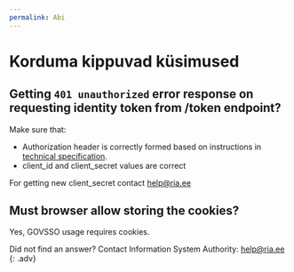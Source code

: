 ```yaml
---
permalink: Abi
---
```


# Korduma kippuvad küsimused

## Getting `401 unauthorized` error response on requesting identity token from /token endpoint?

Make sure that:
- Authorization header is correctly formed based on instructions in [technical specification](/TechnicalSpecification#62-identity-token-request).
- client_id and client_secret values are correct

For getting new client_secret contact help@ria.ee

## Must browser allow storing the cookies?

Yes, GOVSSO usage requires cookies.  

Did not find an answer? Contact Information System Authority: help@ria.ee
{: .adv}
